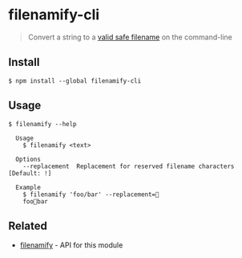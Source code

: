 # filenamify-cli

> Convert a string to a [valid safe filename](https://github.com/sindresorhus/filenamify) on the command-line

## Install

```
$ npm install --global filenamify-cli
```

## Usage

```
$ filenamify --help

  Usage
    $ filenamify <text>

  Options
    --replacement  Replacement for reserved filename characters [Default: !]

  Example
    $ filenamify 'foo/bar' --replacement=🦄
    foo🦄bar
```

## Related

- [filenamify](https://github.com/sindresorhus/filenamify) - API for this module

